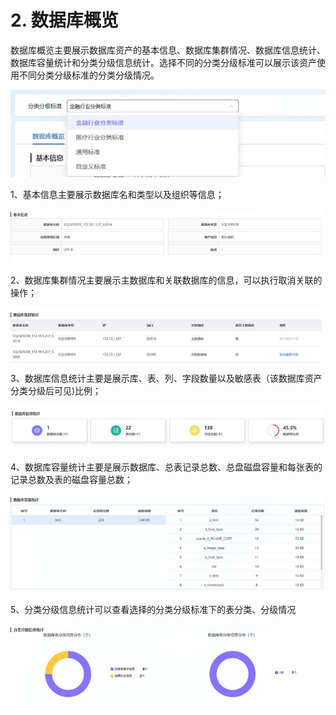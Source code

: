 # 2. 数据库概览

数据库概览主要展示数据库资产的基本信息、数据库集群情况、数据库信息统计、数据库容量统计和分类分级信息统计。选择不同的分类分级标准可以展示该资产使用不同分类分级标准的分类分级情况。

![](/images/operation/manage/overview/overview_1.png)

1、基本信息主要展示数据库名和类型以及组织等信息；

![](/images/operation/manage/overview/overview_2.png)

2、数据库集群情况主要展示主数据库和关联数据库的信息，可以执行取消关联的操作；

 ![](/images/operation/manage/overview/overview_3.png)
3、数据库信息统计主要是展示库、表、列、字段数量以及敏感表（该数据库资产分类分级后可见)比例；

![](/images/operation/manage/overview/overview_4.png)

4、数据库容量统计主要是展示数据库、总表记录总数、总盘磁盘容量和每张表的记录总数及表的磁盘容量总数；

 ![](/images/operation/manage/overview/overview_5.png)

5、分类分级信息统计可以查看选择的分类分级标准下的表分类、分级情况

![](/images/operation/manage/overview/overview_6.png)
